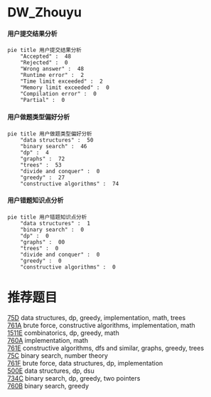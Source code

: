 # DW_Zhouyu

<!-- tabs:start -->



#### **用户提交结果分析**

```mermaid
pie title 用户提交结果分析
    "Accepted" :  48
    "Rejected" :  0
    "Wrong answer" :  48
    "Runtime error" :  2
    "Time limit exceeded" :  2
    "Memory limit exceeded" :  0
    "Compilation error" :  0
    "Partial" :  0
```

#### **用户做题类型偏好分析**

```mermaid
pie title 用户做题类型偏好分析
    "data structures" :  50
    "binary search" :  46
    "dp" :  4
    "graphs" :  72
    "trees" :  53
    "divide and conquer" :  0
    "greedy" :  27
    "constructive algorithms" :  74
```
#### **用户错题知识点分析**

```mermaid
pie title 用户错题知识点分析
    "data structures" :  1
    "binary search" :  0
    "dp" :  0
    "graphs" :  00
    "trees" :  0
    "divide and conquer" :  0
    "greedy" :  0
    "constructive algorithms" :  0
```



<!-- tabs:end -->
# 推荐题目
[75D](https://codeforces.com/contest/75/problem/D)		data structures,
                        dp,
                        greedy,
                        implementation,
                        math,
                        trees		  
[761A](https://codeforces.com/contest/761/problem/A)		brute force,
                        constructive algorithms,
                        implementation,
                        math		  
[1511E](https://codeforces.com/contest/1511/problem/E)		combinatorics,
                        dp,
                        greedy,
                        math		  
[760A](https://codeforces.com/contest/760/problem/A)		implementation,
                        math		  
[761E](https://codeforces.com/contest/761/problem/E)		constructive algorithms,
                        dfs and similar,
                        graphs,
                        greedy,
                        trees		  
[75C](https://codeforces.com/contest/75/problem/C)		binary search,
                        number theory		  
[761F](https://codeforces.com/contest/761/problem/F)		brute force,
                        data structures,
                        dp,
                        implementation		  
[500E](https://codeforces.com/contest/500/problem/E)		data structures,
                        dp,
                        dsu		  
[734C](https://codeforces.com/contest/734/problem/C)		binary search,
                        dp,
                        greedy,
                        two pointers		  
[760B](https://codeforces.com/contest/760/problem/B)		binary search,
                        greedy		  
